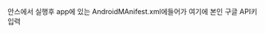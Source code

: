 안스에서 실행후 app에 있는 AndroidMAnifest.xml에들어가 
<meta-data
        android:name="com.google.android.geo.API_KEY"
        android:value="당신 API 키 " />
        여기에 본인 구글 API키 입력
        

